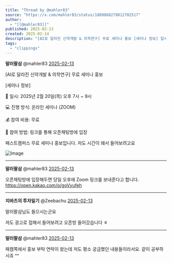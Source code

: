 ```yaml
---
title: "Thread by @mahler83"
source: "https://x.com/mahler83/status/1889860279812702517"
author:
  - "[[@mahler83]]"
published: 2025-02-13
created: 2025-02-14
description: "[AI로 달라진 신약개발 & 의학연구] 무료 세미나 홍보 [세미나 정보] 일시: 2025년 2월 20일(목) 오후 7시 ~ 9시 진행 방식: 온라인 세미나 (ZOOM) 참여 비용: 무료 참여 방법: 링크를 통해 오픈채팅방에 입장 패스트캠퍼스"
tags:
  - "clippings"
---
```

**말러팔삼** @mahler83 [2025-02-13](https://x.com/mahler83/status/1889860279812702517)

\[AI로 달라진 신약개발 & 의학연구\] 무료 세미나 홍보

\[세미나 정보\]

📅 일시: 2025년 2월 20일(목) 오후 7시 ~ 9시

💻 진행 방식: 온라인 세미나 (ZOOM)

💰 참여 비용: 무료

🔗 참여 방법: 링크를 통해 오픈채팅방에 입장

패스트캠퍼스 무료 세미나 홍보입니다. 저도 시간이 돼서 들어보려고요

![Image](https://pbs.twimg.com/media/GjohSgQaIAIM4cH?format=jpg&name=large)

---

**말러팔삼** @mahler83 [2025-02-13](https://x.com/mahler83/status/1889860435480125906)

오픈채팅방에 입장해두면 당일 오후에 Zoom 링크를 보내준다고 합니다. https://open.kakao.com/o/goVyufeh

---

**지바츠의 투자일기** @Zeebachu [2025-02-13](https://x.com/Zeebachu/status/1889860770684629468)

말러팔삼님도 들으시는군요

저도 광고로 접해서 들어보려고 오픈방 들어갔습니다 ㅎ

---

**말러팔삼** @mahler83 [2025-02-13](https://x.com/mahler83/status/1889861506285838737)

패캠쪽에서 홍보 부탁 연락이 왔는데 저도 평소 궁금했던 내용들이라서요. 같이 공부하시죠 ^^